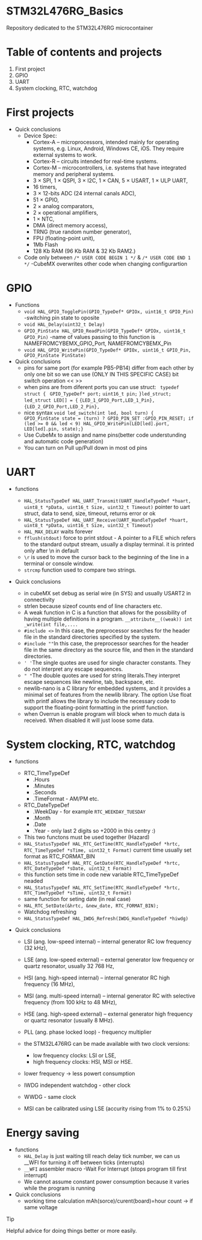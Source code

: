 # STM32L476RG_Basics
Repository dedicated to the STM32L476RG microcontainer

#  Table of contents and projects
1. First project
2. GPIO
3. UART
4. System clocking, RTC, watchdog


#  First projects
  - Quick conclusions
    - Device Spec: 
      - Cortex-A – microprocessors, intended mainly for operating systems, e.g. Linux, Android, Windows CE, iOS. They require external systems to work.
      - Cortex-R – circuits intended for real-time systems.
      - Cortex-M – microcontrollers, i.e. systems that have integrated memory and peripheral systems.
      - 3 × SPI, 1 × QSPI, 3 × I2C, 1 × CAN, 5 × USART, 1 × ULP UART,
      - 16 timers,
      - 3 × 12-bits ADC (24 internal canals ADC),
      - 51 × GPIO,
      - 2 × analog comparators,
      - 2 × operational amplifiers,
      - 1 × NTC,
      - DMA (direct memory access),
      - TRNG (true random number generator),
      - FPU (floating-point unit),
      - 1Mb Flash
      - 128 Kb RAM (96 Kb RAM & 32 Kb RAM2.)
    - Code only between `/* USER CODE BEGIN 1 */` & `/* USER CODE END 1 */` -CubeMX overwrites other code when changing configurartion
  #  GPIO
  - Functions
    - `void HAL_GPIO_TogglePin(GPIO_TypeDef* GPIOx, uint16_t GPIO_Pin)` -switching pin state to oposite
    - `void HAL_Delay(uint32_t Delay)`
    - `GPIO_PinState HAL_GPIO_ReadPin(GPIO_TypeDef* GPIOx, uint16_t GPIO_Pin)`  -name of values passing to this function is
                    NAMEFROMCYBEMX_GPIO_Port, NAMEFROMCYBEMX_Pin
    - `void HAL_GPIO_WritePin(GPIO_TypeDef* GPIOx, uint16_t GPIO_Pin, GPIO_PinState PinState)`
  - Quick conclusions
    - pins for same port (for example PB5-PB14) differ from each other by only one bit so we can use (ONLY IN THIS SPECIFIC CASE) bit switch operation << >>
    - when pins are from diferent ports you can use struct:
   ` typedef struct {`
	 ` GPIO_TypeDef* port;`
	  `uint16_t pin;`
    `}led_struct;`
    `led_struct LED[] = {`
		`{LED_1_GPIO_Port,LED_1_Pin},`
		`{LED_2_GPIO_Port,LED_2_Pin},`
    - nice syntax 
    `void led_switch(int led, bool turn)
    {   
	GPIO_PinState state = (turn) ? GPIO_PIN_SET :GPIO_PIN_RESET;
	if (led >= 0 && led < 9)
		HAL_GPIO_WritePin(LED[led].port, LED[led].pin, state);}`
    - Use CubeMx to assign and name pins(better code understunding and automatic code generation)
    - You can turn on Pull up/Pull down in most od pins
  #  UART
  - functions
    - `HAL_StatusTypeDef HAL_UART_Transmit(UART_HandleTypeDef *huart, uint8_t *pData, uint16_t Size, uint32_t Timeout)` 
    pointer to uart struct, data to send, size, timeout, returns error or ok
    - `HAL_StatusTypeDef HAL_UART_Receive(UART_HandleTypeDef *huart, uint8_t *pData, uint16_t Size, uint32_t Timeout)`
    - `HAL_MAX_DELAY` waits forever
    - `fflush(stdout)` force to print stdout - A pointer to a FILE which refers to the standard output stream, usually a display terminal. it is printed only after \n in default
    - `\r` is used to move the cursor back to the beginning of the line in a terminal or console window.
    - `strcmp` function used to compare two strings.

  - Quick conclusions
    - in cubeMX set debug as serial wire (in SYS) and usually USART2 in connectivity
    - strlen because sizeof counts end of line characters etc.
    - A weak function in C is a function that allows for the possibility of having multiple definitions in a program. 
    `__attribute__((weak)) int _write(int file,....`
    - `#include <>` In this case, the preprocessor searches for the header file in the standard directories specified by the system.
    - `#include ""`In this case, the preprocessor searches for the header file in the same directory as the source file, and then in the standard directories.
    - `' '`The single quotes are used for single character constants. They do not interpret any escape sequences.
    - `" "`The double quotes are used for string literals.They interpret escape sequences like newline, tab, backspace, etc.
    - newlib-nano is a C library for embedded systems, and it provides a minimal set of features from the newlib library. The option Use float with printf allows the library to include the necessary code to support the floating-point formatting in the printf function.
    - when Overrun is enable program will block when to much data is received. When disabled it will just loose some data.
  # System clocking, RTC, watchdog
  - functions
    - RTC_TimeTypeDef
      - .Hours
      - .Minutes
      - .Seconds
      - .TimeFormat - AM/PM etc. 
    - RTC_DateTypeDef
      - .WeekDay - for example `RTC_WEEKDAY_TUESDAY`
      - .Month
      - .Date
      - .Year - only last 2 digits so +2000 in this centry :) 
    - This two functons must be used together (Hazard)
    - `HAL_StatusTypeDef HAL_RTC_GetTime(RTC_HandleTypeDef *hrtc, RTC_TimeTypeDef *sTime, uint32_t Format)`
    current time usually set format as RTC_FORMAT_BIN
    - `HAL_StatusTypeDef HAL_RTC_GetDate(RTC_HandleTypeDef *hrtc, RTC_DateTypeDef *sDate, uint32_t Format)`
    - this function sets time in code new variable RTC_TimeTypeDef neaded 
    - `HAL_StatusTypeDef HAL_RTC_SetTime(RTC_HandleTypeDef *hrtc, RTC_TimeTypeDef *sTime, uint32_t Format)`
    - same function for seting date (in real case)
    - `HAL_RTC_SetDate(&hrtc, &new_date, RTC_FORMAT_BIN);`
    - Watchdog refreshing 
    - `HAL_StatusTypeDef HAL_IWDG_Refresh(IWDG_HandleTypeDef *hiwdg)`
    
  - Quick conclusions
    - LSI (ang. low-speed internal) – internal generator RC low frequency (32 kHz),
    - LSE (ang. low-speed external) – external generator low frequency or quartz resonator, usually 32 768 Hz,
    - HSI (ang. high-speed internal) – internal generator RC high frequency (16 MHz),
    - MSI (ang. multi-speed internal) – internal generator RC with selective frequency (from 100 kHz to 48 MHz),
    - HSE (ang. high-speed external) – external generator high frequency or quartz resonator (usually  8 MHz). 
    - PLL (ang. phase locked loop) - frequency multiplier 
    - the STM32L476RG can be made available with two clock versions:
      - low frequency clocks: LSI or LSE,
      - high frequency clocks: HSI, MSI or HSE.
    - lower frequency -> less powert consumption

    - IWDG independent watchdog - other clock 
    - WWDG - same clock 

    - MSI can be calibrated using LSE (accurity rising from 1% to 0.25%)
  # Energy saving
  - functions
    - `HAL_Delay` is just waiting till reach delay tick number, we can us __WFI for turning it off between ticks (interrupts)
    - `__WFI` assembler macro -Wait For Interrupt (stops program till first interrupt)
    - We cannot assume constant power consumption because it varies while the program is running
  - Quick conclusions
    - working time calculation mAh(sorce)/curent(board)=hour count -> if same voltage

> [!TIP]
> Helpful advice for doing things better or more easily.
